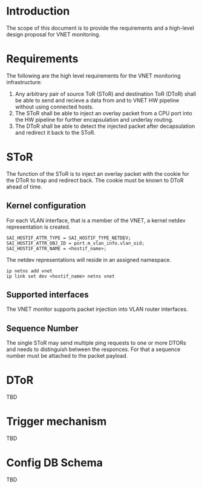 # Introduction

The scope of this document is to provide the requirements and a high-level design proposal for VNET monitoring.

# Requirements

The following are the high level requirements for the VNET monitoring infrastructure:
1. Any arbitrary pair of source ToR (SToR) and destination ToR (DToR) shall be able to send and recieve a data from and to VNET HW pipeline without using connected hosts.
2. The SToR shall be able to inject an overlay packet from a CPU port into the HW pipeline for further encapsulation and underlay routing.
3. The DToR shall be able to detect the injected packet after decapsulation and redirect it back to the SToR.

# SToR

The function of the SToR is to inject an overlay packet with the cookie for the DToR to trap and redirect back.
The cookie must be known to DToR ahead of time.


## Kernel configuration

For each VLAN interface, that is a member of the VNET, a kernel netdev representation is created.

```
SAI_HOSTIF_ATTR_TYPE = SAI_HOSTIF_TYPE_NETDEV;
SAI_HOSTIF_ATTR_OBJ_ID = port.m_vlan_info.vlan_oid;
SAI_HOSTIF_ATTR_NAME = <hostif_name>;
```

The netdev representations will reside in an assigned namespace.

```
ip netns add vnet
ip link set dev <hostif_name> netns vnet
```

## Supported interfaces

The VNET monitor supports packet injection into VLAN router interfaces.

## Sequence Number

The single SToR may send multiple ping requests to one or more DTORs and needs to distinguish between the responces.
For that a sequence number must be attached to the packet payload.

# DToR

TBD

# Trigger mechanism

TBD

# Config DB Schema

TBD
